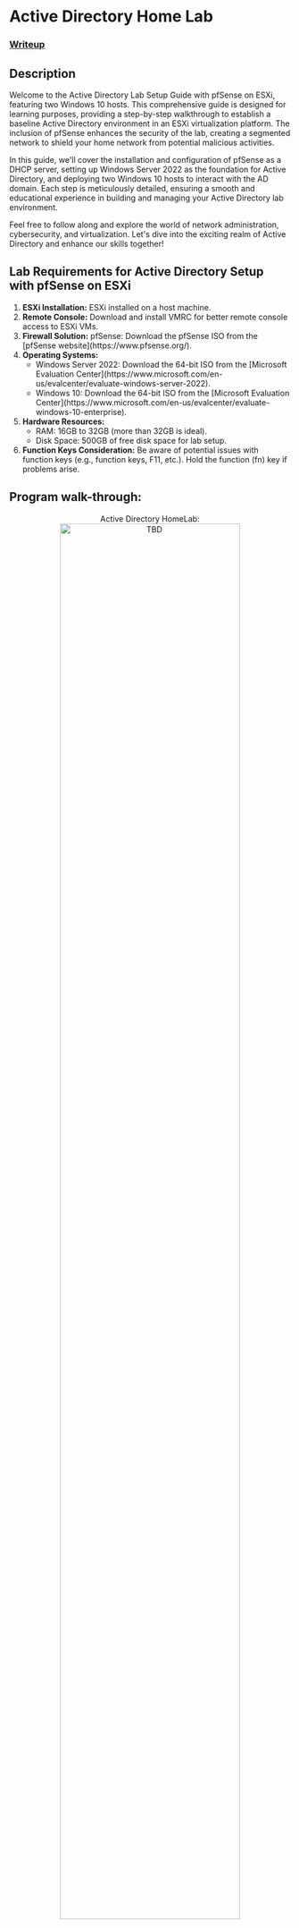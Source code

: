 <h1>Active Directory Home Lab</h1>

 ### [Writeup](https://TBD)

<h2>Description</h2>
Welcome to the Active Directory Lab Setup Guide with pfSense on ESXi, featuring two Windows 10 hosts. This comprehensive guide is designed for learning purposes, providing a step-by-step walkthrough to establish a baseline Active Directory environment in an ESXi virtualization platform. The inclusion of pfSense enhances the security of the lab, creating a segmented network to shield your home network from potential malicious activities.

In this guide, we'll cover the installation and configuration of pfSense as a DHCP server, setting up Windows Server 2022 as the foundation for Active Directory, and deploying two Windows 10 hosts to interact with the AD domain. Each step is meticulously detailed, ensuring a smooth and educational experience in building and managing your Active Directory lab environment.

Feel free to follow along and explore the world of network administration, cybersecurity, and virtualization. Let's dive into the exciting realm of Active Directory and enhance our skills together!
<br />

<h2>Lab Requirements for Active Directory Setup with pfSense on ESXi</h2>

<ol>
  <li><strong>ESXi Installation:</strong> ESXi installed on a host machine.</li>

  <li><strong>Remote Console:</strong> Download and install VMRC for better remote console access to ESXi VMs.</li>

  <li><strong>Firewall Solution:</strong> pfSense: Download the pfSense ISO from the [pfSense website](https://www.pfsense.org/).</li>

  <li><strong>Operating Systems:</strong>
    <ul>
      <li>Windows Server 2022: Download the 64-bit ISO from the [Microsoft Evaluation Center](https://www.microsoft.com/en-us/evalcenter/evaluate-windows-server-2022).</li>
      <li>Windows 10: Download the 64-bit ISO from the [Microsoft Evaluation Center](https://www.microsoft.com/en-us/evalcenter/evaluate-windows-10-enterprise).</li>
    </ul>
  </li>

  <li><strong>Hardware Resources:</strong>
    <ul>
      <li>RAM: 16GB to 32GB (more than 32GB is ideal).</li>
      <li>Disk Space: 500GB of free disk space for lab setup.</li>
    </ul>
  </li>

  <li><strong>Function Keys Consideration:</strong> Be aware of potential issues with function keys (e.g., function keys, F11, etc.). Hold the function (fn) key if problems arise.</li>
</ol>



<h2>Program walk-through:</h2>

<p align="center">
Active Directory HomeLab: <br/>
<img src="https://i.imgur.com/62TgaWL.png" height="80%" width="80%" alt="TBD"/>
<br />
<br />
TBD:  <br/>
<img src="https://i.imgur.com/tcTyMUE.png" height="80%" width="80%" alt="TBD"/>
<br />


<!--
 ```diff
- text in red
+ text in green
! text in orange
# text in gray
@@ text in purple (and bold)@@
```
--!>
